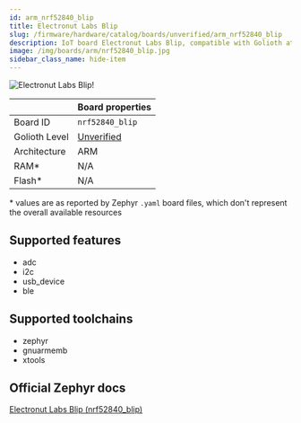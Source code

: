 ```yaml
---
id: arm_nrf52840_blip
title: Electronut Labs Blip
slug: /firmware/hardware/catalog/boards/unverified/arm_nrf52840_blip
description: IoT board Electronut Labs Blip, compatible with Golioth at unverified level.
image: /img/boards/arm/nrf52840_blip.jpg
sidebar_class_name: hide-item
---
```


[//]: # (This is an auto-generated file, do not edit! Changes to it will be lost upon re-generation)

![Electronut Labs Blip!](/img/boards/arm/nrf52840_blip.jpg "Electronut Labs Blip")

|                | Board properties     |
| -------------  | -------------------- |
| Board ID       | `nrf52840_blip` |
| Golioth Level  | [Unverified](/firmware/hardware#unverified-boards) |
| Architecture   | ARM |
| RAM*           | N/A |
| Flash*         | N/A |

\* values are as reported by Zephyr `.yaml` board files, which don't represent the overall available resources



## Supported features

* adc
* i2c
* usb_device
* ble

## Supported toolchains

* zephyr
* gnuarmemb
* xtools

## Official Zephyr docs

[Electronut Labs Blip (nrf52840_blip)](https://docs.zephyrproject.org/3.6.0/boards/arm/nrf52840_blip/doc/index.html)
